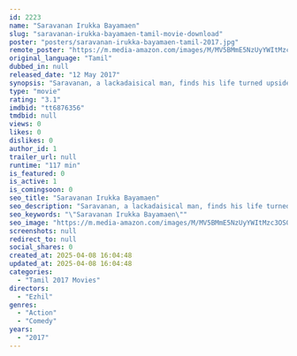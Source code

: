 ```yaml
---
id: 2223
name: "Saravanan Irukka Bayamaen"
slug: "saravanan-irukka-bayamaen-tamil-movie-download"
poster: "posters/saravanan-irukka-bayamaen-tamil-2017.jpg"
remote_poster: "https://m.media-amazon.com/images/M/MV5BMmE5NzUyYWItMzc3OS00YmQxLTlkNWYtM2RiZTliZTAxZGY3XkEyXkFqcGdeQXVyMTEzNzg0Mjkx._V1_SX300.jpg"
original_language: "Tamil"
dubbed_in: null
released_date: "12 May 2017"
synopsis: "Saravanan, a lackadaisical man, finds his life turned upside down when he is accidentally made the local head of a political party. Later, he shamelessly uses his status to woo the girl he loves."
type: "movie"
rating: "3.1"
imdbid: "tt6876356"
tmdbid: null
views: 0
likes: 0
dislikes: 0
author_id: 1
trailer_url: null
runtime: "117 min"
is_featured: 0
is_active: 1
is_comingsoon: 0
seo_title: "Saravanan Irukka Bayamaen"
seo_description: "Saravanan, a lackadaisical man, finds his life turned upside down when he is accidentally made the local head of a political party. Later, he shamelessly uses his status to woo the girl he loves."
seo_keywords: "\"Saravanan Irukka Bayamaen\""
seo_image: "https://m.media-amazon.com/images/M/MV5BMmE5NzUyYWItMzc3OS00YmQxLTlkNWYtM2RiZTliZTAxZGY3XkEyXkFqcGdeQXVyMTEzNzg0Mjkx._V1_SX300.jpg"
screenshots: null
redirect_to: null
social_shares: 0
created_at: 2025-04-08 16:04:48
updated_at: 2025-04-08 16:04:48
categories:
  - "Tamil 2017 Movies"
directors:
  - "Ezhil"
genres:
  - "Action"
  - "Comedy"
years:
  - "2017"
---
```

